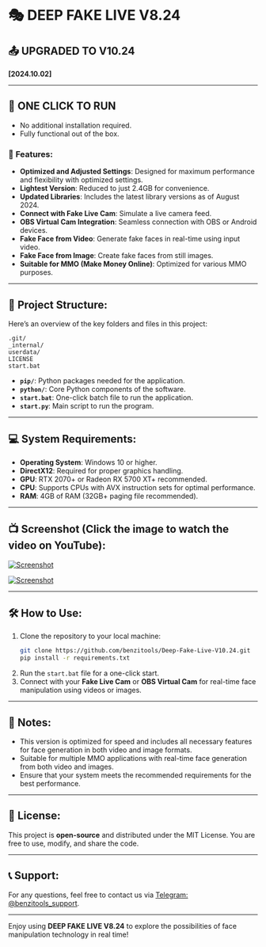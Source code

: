 
# 🎭 DEEP FAKE LIVE V8.24  
## 📤 UPGRADED TO V10.24  
**[2024.10.02]**

---

## 🚬 ONE CLICK TO RUN  
- No additional installation required.  
- Fully functional out of the box.

### 🎉 **Features**:
- **Optimized and Adjusted Settings**: Designed for maximum performance and flexibility with optimized settings.  
- **Lightest Version**: Reduced to just 2.4GB for convenience.  
- **Updated Libraries**: Includes the latest library versions as of August 2024.  
- **Connect with Fake Live Cam**: Simulate a live camera feed.  
- **OBS Virtual Cam Integration**: Seamless connection with OBS or Android devices.  
- **Fake Face from Video**: Generate fake faces in real-time using input video.  
- **Fake Face from Image**: Create fake faces from still images.  
- **Suitable for MMO (Make Money Online)**: Optimized for various MMO purposes.

---

## 📁 **Project Structure**:
Here’s an overview of the key folders and files in this project:

```
.git/
_internal/
userdata/
LICENSE
start.bat
```

- **`pip/`**: Python packages needed for the application.  
- **`python/`**: Core Python components of the software.  
- **`start.bat`**: One-click batch file to run the application.  
- **`start.py`**: Main script to run the program.

---

## 💻 **System Requirements**:
- **Operating System**: Windows 10 or higher.  
- **DirectX12**: Required for proper graphics handling.  
- **GPU**: RTX 2070+ or Radeon RX 5700 XT+ recommended.  
- **CPU**: Supports CPUs with AVX instruction sets for optimal performance.  
- **RAM**: 4GB of RAM (32GB+ paging file recommended).

---

## 📺 Screenshot (Click the image to watch the video on YouTube):

[![Screenshot](https://github.com/benzitools/DeepLive.V10.24/blob/main/screenshot/1.png)](https://youtu.be/0Vhw7FxUz8Q)

[![Screenshot](https://github.com/benzitools/DeepLive.V10.24/blob/main/screenshot/2.png)](https://youtu.be/0Vhw7FxUz8Q)

---

## 🛠️ **How to Use**:
1. Clone the repository to your local machine:
   ```bash
   git clone https://github.com/benzitools/Deep-Fake-Live-V10.24.git
   pip install -r requirements.txt
   ```
2. Run the `start.bat` file for a one-click start.  
3. Connect with your **Fake Live Cam** or **OBS Virtual Cam** for real-time face manipulation using videos or images.  

---

## 🔧 **Notes**:
- This version is optimized for speed and includes all necessary features for face generation in both video and image formats.  
- Suitable for multiple MMO applications with real-time face generation from both video and images.  
- Ensure that your system meets the recommended requirements for the best performance.

---

## 📄 **License**:
This project is **open-source** and distributed under the MIT License. You are free to use, modify, and share the code.

---

## 📞 **Support**:
For any questions, feel free to contact us via [Telegram: @benzitools_support](https://t.me/benzitools_support).

---

Enjoy using **DEEP FAKE LIVE V8.24** to explore the possibilities of face manipulation technology in real time!
